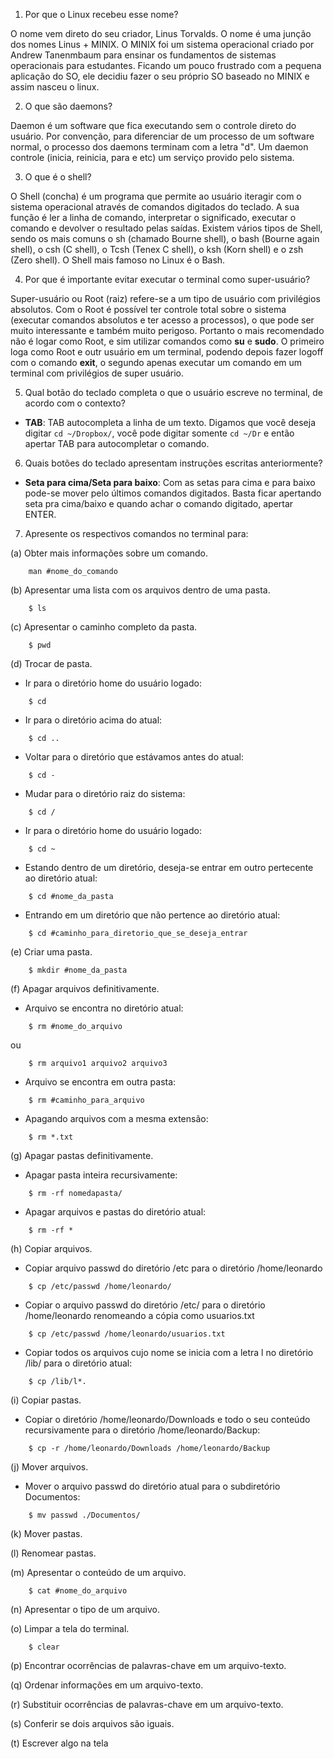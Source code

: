 

1. Por que o Linux recebeu esse nome?

O nome vem direto do seu criador, Linus Torvalds. O nome é uma junção dos nomes Linus + MINIX. O MINIX foi um sistema operacional criado por Andrew Tanenmbaum para ensinar os fundamentos de sistemas operacionais para estudantes. Ficando um pouco frustrado com a pequena aplicação do SO, ele decidiu fazer o seu próprio SO baseado no MINIX e assim nasceu o linux.


2. O que são daemons?

Daemon é um software que fica executando sem o controle direto do usuário. Por convenção, para diferenciar de um processo de um software normal, o processo dos daemons terminam com a letra "d". Um daemon controle (inicia, reinicia, para e etc) um serviço provido pelo sistema.


3. O que é o shell?

O Shell (concha) é um programa que permite ao usuário iteragir com o sistema operacional através de comandos digitados do teclado. A sua função é ler a linha de comando, interpretar o significado, executar o comando e devolver o resultado pelas saídas. Existem vários tipos de Shell, sendo os mais comuns o sh (chamado Bourne shell), o bash (Bourne again shell), o csh (C shell), o Tcsh (Tenex C shell), o ksh (Korn shell) e o zsh (Zero shell). O Shell mais famoso no Linux é o Bash.


4. Por que é importante evitar executar o terminal como super-usuário?

Super-usuário ou Root (raiz) refere-se a um tipo de usuário com privilégios absolutos. Com o Root é possível ter controle total sobre o sistema (executar comandos absolutos e ter acesso a processos), o que pode ser muito interessante e também muito perigoso. Portanto o mais recomendado não é logar como Root, e sim utilizar comandos como **su** e **sudo**. O primeiro loga como Root e outr usuário em um terminal, podendo depois fazer logoff com o comando **exit**, o segundo apenas executar um comando em um terminal com privilégios de super usuário.   

5. Qual botão do teclado completa o que o usuário escreve no terminal, de acordo com o contexto?

- **TAB**: TAB autocompleta a linha de um texto. Digamos que você deseja digitar ` cd ~/Dropbox/ `, você pode digitar somente `cd ~/Dr` e então apertar TAB para autocompletar o comando. 

6. Quais botões do teclado apresentam instruções escritas anteriormente?

- **Seta para cima/Seta para baixo**: Com as setas para cima e para baixo pode-se mover pelo últimos comandos digitados. Basta ficar apertando seta pra cima/baixo e quando achar o comando digitado, apertar ENTER.  

7. Apresente os respectivos comandos no terminal para:

 (a) Obter mais informações sobre um comando.
```
	man #nome_do_comando
```
 (b) Apresentar uma lista com os arquivos dentro de uma pasta.

``` 
	$ ls
```

 (c) Apresentar o caminho completo da pasta.

```
	$ pwd
```

 (d) Trocar de pasta.

- Ir para o diretório home do usuário logado:

```
	$ cd
```
- Ir para o diretório acima do atual: 

```
	$ cd ..
```
- Voltar para o diretório que estávamos antes do atual:

```
	$ cd -
```

- Mudar para o diretório raiz do sistema:

```
	$ cd /
```
- Ir para o diretório home do usuário logado:

```
	$ cd ~
```
- Estando dentro de um diretório, deseja-se entrar em outro pertecente ao diretório atual:

```
	$ cd #nome_da_pasta
```
- Entrando em um diretório que não pertence ao diretório atual:

```
	$ cd #caminho_para_diretorio_que_se_deseja_entrar
```

 (e) Criar uma pasta.

``` 
	$ mkdir #nome_da_pasta
```

 (f) Apagar arquivos definitivamente.

- Arquivo se encontra no diretório atual:

```
	$ rm #nome_do_arquivo
```

ou 

```
	$ rm arquivo1 arquivo2 arquivo3
```

- Arquivo se encontra em outra pasta:

```
	$ rm #caminho_para_arquivo
```
- Apagando arquivos com a mesma extensão:

```
	$ rm *.txt
```

 (g) Apagar pastas definitivamente.

- Apagar pasta inteira recursivamente: 

```
	$ rm -rf nomedapasta/
```

- Apagar arquivos e pastas do diretório atual:

```
	$ rm -rf *
```

 (h) Copiar arquivos.

- Copiar arquivo passwd do diretório /etc para o diretório /home/leonardo

```
	$ cp /etc/passwd /home/leonardo/
```
- Copiar o arquivo passwd do diretório /etc/ para o diretório /home/leonardo renomeando a cópia como usuarios.txt

```
	$ cp /etc/passwd /home/leonardo/usuarios.txt
```

- Copiar todos os arquivos cujo nome se inicia com a letra l no diretório /lib/ para o diretório atual:

```
	$ cp /lib/l*.
```

 (i) Copiar pastas.

- Copiar o diretório /home/leonardo/Downloads e todo o seu conteúdo recursivamente para o diretório /home/leonardo/Backup:

```
	$ cp -r /home/leonardo/Downloads /home/leonardo/Backup
```


 (j) Mover arquivos.

- Mover o arquivo passwd do diretório atual para o subdiretório Documentos:

```
	$ mv passwd ./Documentos/
```

 (k) Mover pastas.



 (l) Renomear pastas.

 (m) Apresentar o conteúdo de um arquivo.

```
	$ cat #nome_do_arquivo
```
 (n) Apresentar o tipo de um arquivo.

 (o) Limpar a tela do terminal.

```
	$ clear
```
 (p) Encontrar ocorrências de palavras-chave em um arquivo-texto.

 (q) Ordenar informações em um arquivo-texto.

 (r) Substituir ocorrências de palavras-chave em um arquivo-texto.

 (s) Conferir se dois arquivos são iguais.

 (t) Escrever algo na tela
